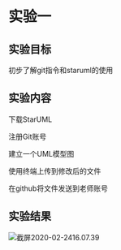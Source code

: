 # 实验一

## 实验目标

初步了解git指令和staruml的使用

## 实验内容

下载StarUML

注册Git账号

建立一个UML模型图

使用终端上传到修改后的文件

在github将文件发送到老师账号

## 实验结果

![截屏2020-02-2416.07.39](/Users/dingyunxin/Desktop/截屏2020-02-2416.07.39.png)